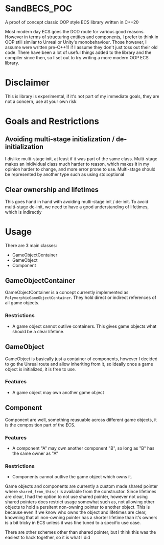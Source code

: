 # SandBECS_POC
A proof of concept classic OOP style ECS library written in C++20

Most modern day ECS goes the DOD route for various good reasons. However in terms of structuring entities and components, I prefer to think in OOP still similar to Unreal or Unity's monobehaviour. Those however, I assume were written pre-C++11 if I assume they don't just toss out their old code. There have been a lot of useful things added to the library and the compiler since then, so I set out to try writing a more modern OOP ECS library.

# Disclaimer
This is library is experimental, if it's not part of my immediate goals, they are not a concern, use at your own risk

# Goals and Restrictions
## Avoiding multi-stage initialization / de-initialization
I dislike multi-stage init, at least if it was part of the same class. Multi-stage makes an inidividual class much harder to reason, which makes it in my opinion harder to change, and more error prone to use. Multi-stage should be represented by another type such as using std::optional

## Clear ownership and lifetimes
This goes hand in hand with avoiding multi-stage init / de-init. To avoid multi-stage de-init, we need to have a good understanding of lifetimes, which is indirectly

# Usage
There are 3 main classes:
- GameObjectContainer
- GameObject
- Component

## GameObjectContainer
GameObjectContainer is a concept currently implemented as `PolymorphicGameObjectContainer`. They hold direct or indirect references of all game objects. 
### Restrictions
- A game object cannot outlive containers. This gives game objects what should be a clear lifetime.

## GameObject
GameObject is basically just a container of components, however I decided to go the Unreal route and allow inheriting from it, so ideally once a game object is initialized, it is free to use. 
### Features
- A game object may own another game object

## Component
Component are well, something reusuable across different game objects, it is the composition part of the ECS. 
### Features
- A component "A" may own another component "B", so long as "B" has the same owner as "A"
### Restrictions
- Components cannot outlive the game object which owns it.

Game objects and components are currently a custom made shared pointer where `shared_from_this()` is available from the constructor. Since lifetimes are clear, I had the option to not use shared pointer, however not using shared pointers does restrict usage somewhat such as, not allowing other objects to hold a persitent non-owning pointer to another object. This is because even if we know who owns the object and lifetimes are clear, knowning that all non-owning pointer has a shorter lifetime than it's owners is a bit tricky in ECS unless it was fine tuned to a specific use case.

There are other schemes other than shared pointer, but I think this was the easiest to hack together, so it is what I did
